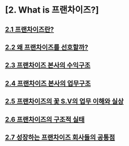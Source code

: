 # [2. What is 프랜차이즈?]  

## [2.1 프랜차이즈란?](https://github.com/DanielKim0728/blog/blob/master/2.1%20%ED%94%84%EB%9E%9C%EC%B0%A8%EC%9D%B4%EC%A6%88%EB%9E%80%3F%20.md)

## [2.2 왜 프랜차이즈를 선호할까?](https://github.com/DanielKim0728/blog/blob/master/2.2%20%EC%99%9C%20%ED%94%84%EB%9E%9C%EC%B0%A8%EC%9D%B4%EC%A6%88%EB%A5%BC%20%EC%84%A0%ED%98%B8%ED%95%A0%EA%B9%8C%3F.md)

## [2.3 프랜차이즈 본사의 수익구조](https://github.com/DanielKim0728/blog/blob/master/2.3%20%ED%94%84%EB%9E%9C%EC%B0%A8%EC%9D%B4%EC%A6%88%20%EB%B3%B8%EC%82%AC%EC%9D%98%20%EC%88%98%EC%9D%B5%EA%B5%AC%EC%A1%B0.md)

## [2.4 프랜차이즈 본사의 업무구조](https://github.com/DanielKim0728/blog/blob/master/2.4%20%ED%94%84%EB%9E%9C%EC%B0%A8%EC%9D%B4%EC%A6%88%20%EB%B3%B8%EC%82%AC%EC%9D%98%20%EC%97%85%EB%AC%B4%EA%B5%AC%EC%A1%B0.md)

## [2.5 프랜차이즈의 꽃 S.V의 업무 이해와 실상](https://github.com/DanielKim0728/blog/blob/master/2.5%20%ED%94%84%EB%9E%9C%EC%B0%A8%EC%9D%B4%EC%A6%88%EC%9D%98%20%EA%BD%83%20S.V%EC%9D%98%20%EC%97%85%EB%AC%B4%20%EC%9D%B4%ED%95%B4%EC%99%80%20%EC%8B%A4%EC%83%81.md)

## [2.6 프랜차이즈의 구조적 실태](https://github.com/DanielKim0728/blog/blob/master/2.6%20%ED%94%84%EB%9E%9C%EC%B0%A8%EC%9D%B4%EC%A6%88%EC%9D%98%20%EA%B5%AC%EC%A1%B0%EC%A0%81%20%EC%8B%A4%ED%83%9C.md)

## [2.7 성장하는 프랜차이즈 회사들의 공통점](https://github.com/DanielKim0728/blog/blob/master/2.7%20%EC%84%B1%EC%9E%A5%ED%95%98%EB%8A%94%20%ED%94%84%EB%9E%9C%EC%B0%A8%EC%9D%B4%EC%A6%88%20%ED%9A%8C%EC%82%AC%EB%93%A4%EC%9D%98%20%EA%B3%B5%ED%86%B5%EC%A0%90.md) 
